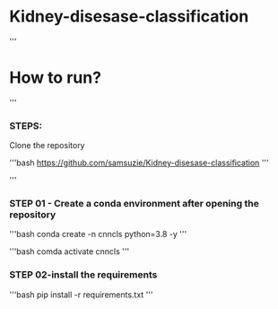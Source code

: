 # Kidney-disesase-classification



'''
# How to run?
'''
### STEPS:
Clone the repository

'''bash
https://github.com/samsuzie/Kidney-disesase-classification
'''

'''
### STEP 01 - Create a conda environment after opening the repository

'''bash
conda create -n cnncls python=3.8 -y
'''

'''bash
comda activate cnncls
'''



### STEP 02-install the requirements
'''bash
pip install -r requirements.txt
'''